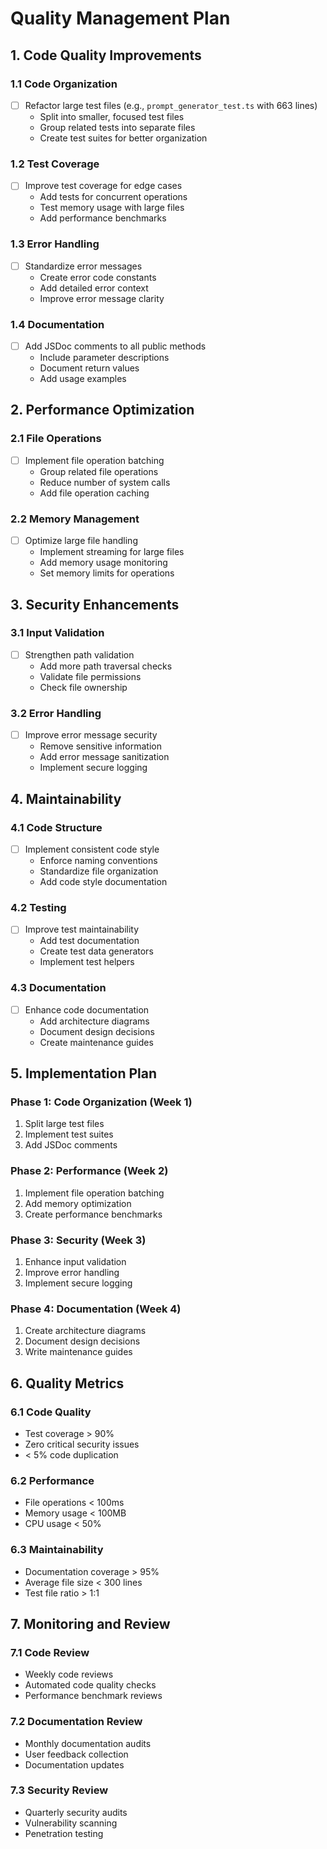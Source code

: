 # Quality Management Plan

## 1. Code Quality Improvements

### 1.1 Code Organization
- [ ] Refactor large test files (e.g., `prompt_generator_test.ts` with 663 lines)
  - Split into smaller, focused test files
  - Group related tests into separate files
  - Create test suites for better organization

### 1.2 Test Coverage
- [ ] Improve test coverage for edge cases
  - Add tests for concurrent operations
  - Test memory usage with large files
  - Add performance benchmarks

### 1.3 Error Handling
- [ ] Standardize error messages
  - Create error code constants
  - Add detailed error context
  - Improve error message clarity

### 1.4 Documentation
- [ ] Add JSDoc comments to all public methods
  - Include parameter descriptions
  - Document return values
  - Add usage examples

## 2. Performance Optimization

### 2.1 File Operations
- [ ] Implement file operation batching
  - Group related file operations
  - Reduce number of system calls
  - Add file operation caching

### 2.2 Memory Management
- [ ] Optimize large file handling
  - Implement streaming for large files
  - Add memory usage monitoring
  - Set memory limits for operations

## 3. Security Enhancements

### 3.1 Input Validation
- [ ] Strengthen path validation
  - Add more path traversal checks
  - Validate file permissions
  - Check file ownership

### 3.2 Error Handling
- [ ] Improve error message security
  - Remove sensitive information
  - Add error message sanitization
  - Implement secure logging

## 4. Maintainability

### 4.1 Code Structure
- [ ] Implement consistent code style
  - Enforce naming conventions
  - Standardize file organization
  - Add code style documentation

### 4.2 Testing
- [ ] Improve test maintainability
  - Add test documentation
  - Create test data generators
  - Implement test helpers

### 4.3 Documentation
- [ ] Enhance code documentation
  - Add architecture diagrams
  - Document design decisions
  - Create maintenance guides

## 5. Implementation Plan

### Phase 1: Code Organization (Week 1)
1. Split large test files
2. Implement test suites
3. Add JSDoc comments

### Phase 2: Performance (Week 2)
1. Implement file operation batching
2. Add memory optimization
3. Create performance benchmarks

### Phase 3: Security (Week 3)
1. Enhance input validation
2. Improve error handling
3. Implement secure logging

### Phase 4: Documentation (Week 4)
1. Create architecture diagrams
2. Document design decisions
3. Write maintenance guides

## 6. Quality Metrics

### 6.1 Code Quality
- Test coverage > 90%
- Zero critical security issues
- < 5% code duplication

### 6.2 Performance
- File operations < 100ms
- Memory usage < 100MB
- CPU usage < 50%

### 6.3 Maintainability
- Documentation coverage > 95%
- Average file size < 300 lines
- Test file ratio > 1:1

## 7. Monitoring and Review

### 7.1 Code Review
- Weekly code reviews
- Automated code quality checks
- Performance benchmark reviews

### 7.2 Documentation Review
- Monthly documentation audits
- User feedback collection
- Documentation updates

### 7.3 Security Review
- Quarterly security audits
- Vulnerability scanning
- Penetration testing 